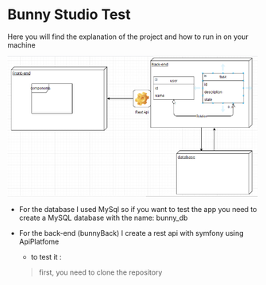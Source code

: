# Bunny Studio Test

Here you will find the explanation of the project and how to run in on your machine

![Diagram for the architecture](./diagram.PNG)

- For the database I used MySql so if you want to test the app you need to create a MySQL database with the name: bunny_db

- For the back-end (bunnyBack) I create a rest api with symfony using ApiPlatfome
    - to test it : 
    > first, you need to clone the repository 
    > 